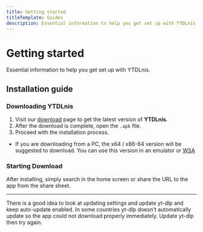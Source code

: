 ```yaml
---
title: Getting started
titleTemplate: Guides
description: Essential information to help you get set up with YTDLnis.
---
```


<script setup lang="ts">
import { data as release } from "@theme/data/release.data"
</script>

# Getting started

Essential information to help you get set up with YTDLnis.

## Installation guide

### Downloading YTDLnis

1. Visit our [download](/download) page to get the latest version of **YTDLnis**.
2. After the download is complete, open the `.apk` file.
3. Proceed with the installation process.

- If you are downloading from a PC, the x64 / x86-64 version will be suggested to download. You can use this version in an emulator or [WSA](https://learn.microsoft.com/en-us/windows/android/wsa/)

### Starting Download

After installing, simply search in the home screen or share the URL to the app from the share sheet.

---

There is a good idea to look at updating settings and update yt-dlp and keep auto-update enabled. In some countries yt-dlp doesn't automatically update so the app could not download properly immediately. Update yt-dlp then try again.
